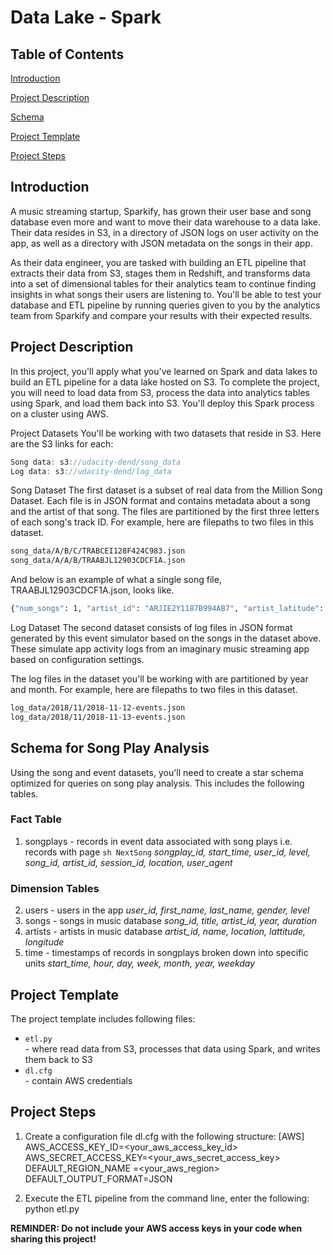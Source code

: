 # Data Lake - Spark

## Table of Contents
[Introduction](#introduction)

[Project Description](#project-description)

[Schema](#schema-for-song-play-analysis)

[Project Template](#project-template)

[Project Steps](#project-steps)

## Introduction
A music streaming startup, Sparkify, has grown their user base and song database even more and want to move their data warehouse to a data lake. Their data resides in S3, in a directory of JSON logs on user activity on the app, as well as a directory with JSON metadata on the songs in their app.

As their data engineer, you are tasked with building an ETL pipeline that extracts their data from S3, stages them in Redshift, and transforms data into a set of dimensional tables for their analytics team to continue finding insights in what songs their users are listening to. You'll be able to test your database and ETL pipeline by running queries given to you by the analytics team from Sparkify and compare your results with their expected results.

## Project Description
In this project, you'll apply what you've learned on Spark and data lakes to build an ETL pipeline for a data lake hosted on S3. To complete the project, you will need to load data from S3, process the data into analytics tables using Spark, and load them back into S3. You'll deploy this Spark process on a cluster using AWS.

Project Datasets
You'll be working with two datasets that reside in S3. Here are the S3 links for each:

```javascript
Song data: s3://udacity-dend/song_data
Log data: s3://udacity-dend/log_data
```

Song Dataset
The first dataset is a subset of real data from the Million Song Dataset. Each file is in JSON format and contains metadata about a song and the artist of that song. The files are partitioned by the first three letters of each song's track ID. For example, here are filepaths to two files in this dataset.

```sh
song_data/A/B/C/TRABCEI128F424C983.json
song_data/A/A/B/TRAABJL12903CDCF1A.json
```
And below is an example of what a single song file, TRAABJL12903CDCF1A.json, looks like.
```sh
{"num_songs": 1, "artist_id": "ARJIE2Y1187B994AB7", "artist_latitude": null, "artist_longitude": null, "artist_location": "", "artist_name": "Line Renaud", "song_id": "SOUPIRU12A6D4FA1E1", "title": "Der Kleine Dompfaff", "duration": 152.92036, "year": 0}
```
Log Dataset
The second dataset consists of log files in JSON format generated by this event simulator based on the songs in the dataset above. These simulate app activity logs from an imaginary music streaming app based on configuration settings.

The log files in the dataset you'll be working with are partitioned by year and month. For example, here are filepaths to two files in this dataset.

```sh
log_data/2018/11/2018-11-12-events.json
log_data/2018/11/2018-11-13-events.json
```

## Schema for Song Play Analysis
Using the song and event datasets, you'll need to create a star schema optimized for queries on song play analysis. This includes the following tables.

### Fact Table
1. songplays - records in event data associated with song plays i.e. records with page ```sh NextSong```
_songplay_id, start_time, user_id, level, song_id, artist_id, session_id, location, user_agent_
### Dimension Tables
2. users - users in the app
_user_id, first_name, last_name, gender, level_
3. songs - songs in music database
_song_id, title, artist_id, year, duration_
4. artists - artists in music database
_artist_id, name, location, lattitude, longitude_
5. time - timestamps of records in songplays broken down into specific units
_start_time, hour, day, week, month, year, weekday_

## Project Template
The project template includes following files:
  * ``etl.py``<br> - where read data from S3, processes that data using Spark, and writes them back to S3
  * ``dl.cfg``<br> - contain AWS credentials

## Project Steps
1. Create a configuration file dl.cfg with the following structure:
[AWS]
AWS_ACCESS_KEY_ID=<your_aws_access_key_id>
AWS_SECRET_ACCESS_KEY=<your_aws_secret_access_key>
DEFAULT_REGION_NAME =<your_aws_region>
DEFAULT_OUTPUT_FORMAT=JSON

2. Execute the ETL pipeline from the command line, enter the following:
python etl.py <your-new-s3-bucket-name>

__REMINDER: Do not include your AWS access keys in your code when sharing this project!__


